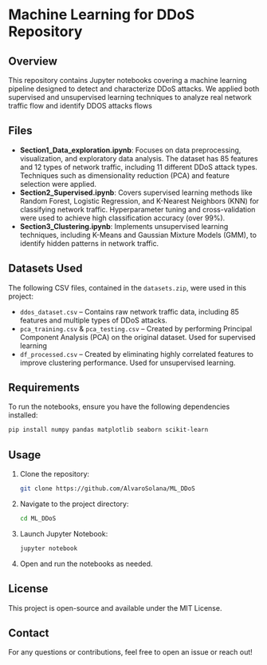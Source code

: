 # Machine Learning for DDoS Repository

## Overview

This repository contains Jupyter notebooks covering a machine learning pipeline designed to detect and characterize DDoS attacks. We applied both supervised and unsupervised learning techniques to analyze real network traffic flow and identify DDOS attacks flows

## Files

- **Section1\_Data\_exploration.ipynb**: Focuses on data preprocessing, visualization, and exploratory data analysis. The dataset has 85 features and 12 types of network traffic, including 11 different DDoS attack types. Techniques such as dimensionality reduction (PCA) and feature selection were applied.
- **Section2\_Supervised.ipynb**: Covers supervised learning methods like Random Forest, Logistic Regression, and K-Nearest Neighbors (KNN) for classifying network traffic. Hyperparameter tuning and cross-validation were used to achieve high classification accuracy (over 99%).
- **Section3\_Clustering.ipynb**: Implements unsupervised learning techniques, including K-Means and Gaussian Mixture Models (GMM), to identify hidden patterns in network traffic.

## Datasets Used

The following CSV files, contained in the `datasets.zip`, were used in this project:
- `ddos_dataset.csv` – Contains raw network traffic data, including 85 features and multiple types of DDoS attacks.
- `pca_training.csv` & `pca_testing.csv` – Created by performing Principal Component Analysis (PCA) on the original dataset. Used for supervised learning
- `df_processed.csv` – Created by eliminating highly correlated features to improve clustering performance. Used for unsupervised learning.

## Requirements

To run the notebooks, ensure you have the following dependencies installed:

```bash
pip install numpy pandas matplotlib seaborn scikit-learn
```

## Usage

1. Clone the repository:
   ```bash
   git clone https://github.com/AlvaroSolana/ML_DDoS
   ```
2. Navigate to the project directory:
   ```bash
   cd ML_DDoS
   ```
3. Launch Jupyter Notebook:
   ```bash
   jupyter notebook
   ```
4. Open and run the notebooks as needed.

## License

This project is open-source and available under the MIT License.

## Contact

For any questions or contributions, feel free to open an issue or reach out!

